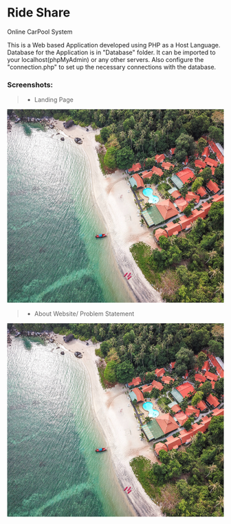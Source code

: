 # Ride Share
Online CarPool System 

This is a Web based Application developed using PHP as a Host Language. Database for the Application is in "Database" folder. It can be imported to your localhost(phpMyAdmin) or any other servers. Also configure the "connection.php" to set up the necessary connections with the database.

### Screenshots:
> - Landing Page
<img src="res1.jpg" width="800" height="450" alt="landing_page"/>

> - About Website/ Problem Statement
<img src="res1.jpg" width="800" height="450" alt="landing_page"/>


